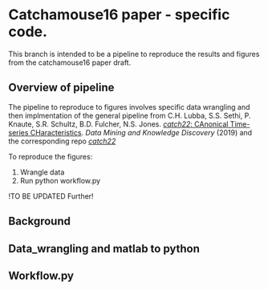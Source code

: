 # Catchamouse16 paper - specific code.
This branch is intended to be a pipeline to reproduce the results and figures from the catchamouse16 paper draft.

## Overview of pipeline
The pipeline to reproduce to figures involves specific data wrangling and then implmentation of the general pipeline from C.H. Lubba, S.S. Sethi, P. Knaute, S.R. Schultz, B.D. Fulcher, N.S. Jones. [_catch22_: CAnonical Time-series CHaracteristics](https://doi.org/10.1007/s10618-019-00647-x). *Data Mining and Knowledge Discovery* (2019) and the corresponding repo [_catch22_](https://github.com/chlubba/catch22)

To reproduce the figures:
1. Wrangle data
2. Run python workflow.py

!TO BE UPDATED Further!

## Background

## Data_wrangling and matlab to python

## Workflow.py